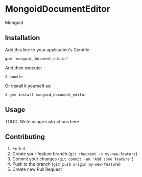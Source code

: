 # MongoidDocumentEditor

Mongoid

## Installation

Add this line to your application's Gemfile:

    gem 'mongoid_document_editor'

And then execute:

    $ bundle

Or install it yourself as:

    $ gem install mongoid_document_editor

## Usage

TODO: Write usage instructions here

## Contributing

1. Fork it
2. Create your feature branch (`git checkout -b my-new-feature`)
3. Commit your changes (`git commit -am 'Add some feature'`)
4. Push to the branch (`git push origin my-new-feature`)
5. Create new Pull Request
